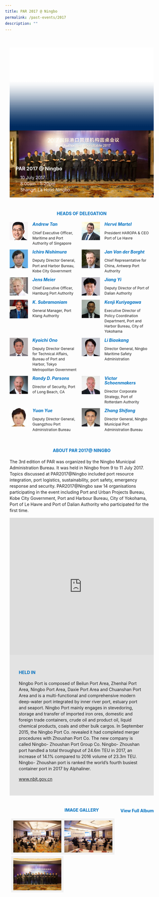 ```yaml
---
title: PAR 2017 @ Ningbo
permalink: /past-events/2017
description: ""
---
```

<style type="text/css">
	body {font-size:14px;line-height:1.42857143;}
	h1, h2, h3, h4, h5, h6 {line-height:1.1;}
	a[href$=".pdf"] {margin-left:0;}
	a[href$=".pdf"]:before {display:none;}
	.content ol {font-size:inherit;}
	.content p {margin:0 0 15px;font-size:inherit;line-height:inherit;}
	.content li, .content ol li {margin:0;font-size:inherit;line-height:inherit;}
	.mobile {display:block!important;}
	.desktop {display:none!important;}
	.navbar-end, .is-search-bar {display:none;}
	#main-content .bp-section {padding:0;}
	#main-content .bp-section-pagetitle {display:none;}
	#main-content .bp-container {width:100%;max-width:100%;min-height:250px;padding:0!important;}
	#main-content .bp-container .row {margin:0;}
	#main-content .bp-container .col {padding:0;}
	#main-content .col.is-8 {width:100%;margin:0;}
	#main-content .col.is-2.has-side-nav {display:none;}
	#main-content .bp-dropdown-button {background:#0fa678;color:#fff;text-transform: uppercase;}
	#main-content .bp-dropdown-button:hover, #main-content .bp-dropdown-button:focus {color:#fff;text-decoration:none;}
	@media(min-width:1280px) {
		.mobile {display:none!important;}
		.desktop {display:block!important;}
	}
	
	.par-main {padding:35px 15px;margin:0 auto;}
	.par-main .par-list-none {list-style:none;margin:0;}
	@media(min-width:992px) {
		.par-main {max-width:970px;}
	}
	@media(min-width:1024px) {
		.par-main {padding:35px 0;}
	}
	@media(min-width:1440px) {
		.par-main {max-width:1280px;}
	}
	
	figure {margin:0!important;}
	figcaption {font-style:normal!important;text-align:left;}
	.tab {margin:0 0 40px;}
	.tab-nav {position:absolute;display:none;width:300px;height:385px;z-index:9;overflow-y:auto;}
	.tab-nav>ul {list-style:none;padding:0;margin:0;}
	.tab-nav>ul>li {margin:0!important;}
	.tab-nav>ul>li+li {border-top:1px solid #fff;}
	.tab-nav>ul>li>a {position:relative;display:block;height:96px;padding:15px 45px 15px 30px;margin:0;font-size:20px;font-weight:700;background:#002b5f;color:#fff;text-decoration:none;text-transform:uppercase;}
	.tab-nav>ul>li>a:hover, .tab-nav>ul>li>a:focus {color:#fff;text-decoration:none;}
	.tab-nav>ul>li.active>a {background:#0fa678;}
	.tab-nav>ul>li.active>a:before {position:absolute;display:block;content:'';top:50%;right:15px;border-style: solid;border-width:10px 0 10px 15px;border-color: transparent transparent transparent #fff;transform:translateY(-50%);}
	.tab>.tab-content {position:relative;margin:0!important;border:0;}
	.tab>.tab-content>img.overlay {position:absolute;top:0;left:0;}
	.tab>.tab-content>figcaption {position:absolute;bottom:0;left:0;padding:20px;color:#fff;}
	.tab>.tab-content>figcaption>h3 {margin:0 0 10px;font-size:16px;font-weight:700;color:#fff;}
	.tab>.tab-content>figcaption>ul {list-style:none;padding:0;margin:0;}
	.tab>.tab-content>figcaption>ul>li {margin:0;}
	.tab>.tab-content>figcaption>ul>li>i {margin:0 15px 0 0;}
	.par-title {margin:40px 0 20px!important;font-size:14px;font-weight:700;color:#0071c0!important;text-align:center;text-transform:uppercase;}
	.par-delegate-list {display:flex;flex-wrap:wrap;list-style:none!important;padding:0;margin:0!important;}
	.par-delegate-list>li {width:100%;margin:0;}
	.par-delegate {position:relative;}
	.par-delegate>img {position:absolute;width:60px!important;margin:0 15px 0 0!important;top:0;left:0;}
	.par-delegate>figcaption {padding:0 0 0 75px;min-height:60px;}
	.par-delegate>figcaption>h5 {margin:0;font-size:14px;font-weight:700;color:#0071c0;}
	.par-delegate>figcaption>strong {display:block;}
	.par-delegate>figcaption>p {font-size:12px;}
	.par-map {display:flex;flex-wrap:wrap;background:#e3e3e3;}
	.par-map>iframe {width:100%;}
	.par-map>figcaption {width:100%;padding:30px;}
	.par-map>figcaption>h4 {font-size:14px;font-weight:700;color:#0071c0!important;text-transform:uppercase;}
	.par-gallery {position:relative;}
	.par-gallery>ul {display:flex;flex-wrap:wrap;list-style:none;padding:0;margin:0;}
	.par-gallery>ul>li {width:100%;padding:0 5px;}
	.par-gallery>ul>li>img {border: 7px solid #f2f2f2;}
	.par-gallery-link>a{position:absolute;top:0;right:0;color: #0071c0;font-weight: 700;text-decoration:none;}
	@media(min-width:480px) {
		.par-gallery>ul>li {width:50%;}
	}
	@media(min-width:768px) {
		.par-delegate-list>li {width:50%;}
		.par-delegate>figcaption {padding:0 15px 0 75px;}
		.par-gallery>ul>li {width:33.3333%;}
	}
	@media(min-width:992px) {
		.par-delegate-list>li {width:25%;}
		.par-gallery>ul>li {width:25%;}
	}
	@media(min-width:1024px) {
		.tab {position:relative;height:385px;overflow:hidden;}
		.tab-nav {display:block;}
		.tab>.tab-content {margin:0 0 0 300px!important;}
		.par-title {font-size:20px;text-align:left;}
		.par-map>iframe, .par-map>figcaption {width:50%;}
		.par-map>figcaption>h4 {font-size:20px;}
	}
	@media(min-width:1440px) {
		.tab {position:relative;height:520px;overflow:hidden;}
		.tab-nav {width:375px;height:520px;}
		.tab-nav>ul>li>a {height:130px;}
		.tab>.tab-content {margin:0 0 0 375px!important;}
	}
</style>
<div class="par-main">
	<div class="tab">
		<div class="tab-nav">
			<ul>
				<li><a href="/past-events/2021">PAR 2021 @ Antwerp</a></li>
				<li><a href="/past-events/2020">PAR 2020</a></li>
				<li><a href="/past-events/2019">PAR 2019 @ Kobe</a></li>
				<li><a href="/past-events/2018">PAR 2018 @ Long Beach</a></li>
				<li class="active"><a href="/past-events/2017">PAR 2017 @ Ningbo</a></li>
				<li><a href="/past-events/2016">PAR 2016 @ Rotterdam</a></li>
				<li><a href="/past-events/2015">PAR 2015 @ Singapore</a></li>
			</ul>
		</div>
		<figure class="tab-content">
			<img src="/images/Shared/bg-past-events-overlay-m.png" class="overlay is-hidden-desktop"/>
			<img src="/images/Shared/bg-past-events-overlay-d.png" class="overlay is-hidden-touch"/>
			<img src="/images/Event2017/bg-past-events-m.jpg" class="is-hidden-desktop"/>
			<img src="/images/Event2017/bg-past-events-d.jpg" class="is-hidden-touch"/>
			<figcaption>
				<h3>PAR 2017 @ Ningbo</h3>
				<ul>
					<li><i class="sgds-icon sgds-icon-calendar"></i>10 July 2017</li>
					<li><i class="sgds-icon sgds-icon-clock"></i>8:00am - 5:20pm</li>
					<li><i class="sgds-icon sgds-icon-place"></i>Shangri-La Hotel Ningbo</li>
				</ul>
			</figcaption>
		</figure>
	</div>
	<h4 class="par-title">Heads of Delegation</h4>
	<ul class="par-delegate-list">
		<li>
			<figure class="par-delegate">
				<img src="/images/Event2017/Delegation/andrew-tan.png" alt="Andrew Tan"/>
				<figcaption>
					<h5>Andrew Tan</h5>
					<p>Chief Executive Officer, Maritime and Port Authority of Singapore</p>
				</figcaption>
			</figure>
		</li>
		<li>
			<figure class="par-delegate">
				<img src="/images/Event2017/Delegation/herve-martel.png" alt="Hervé Martel"/>
				<figcaption>
					<h5>Hervé Martel</h5>
					<p>President HAROPA & CEO Port of Le Havre</p>
				</figcaption>
			</figure>
		</li>
		<li>
			<figure class="par-delegate">
				<img src="/images/Event2017/Delegation/ichiro-nishimura.jpg" alt="Ichiro Nishimura"/>
				<figcaption>
					<h5>Ichiro Nishimura</h5>
					<p>Deputy Director General, Port and Harbor Bureau, Kobe City Government</p>
				</figcaption>
			</figure>
		</li>
		<li>
			<figure class="par-delegate">
				<img src="/images/Event2017/Delegation/jan-van-der-borght.jpg" alt="Jan Van der Borght"/>
				<figcaption>
					<h5>Jan Van der Borght</h5>
					<p>Chief Representative for China, Antwerp Port Authority</p>
				</figcaption>
			</figure>
		</li>
		<li>
			<figure class="par-delegate">
				<img src="/images/Event2017/Delegation/jens-meier.jpg" alt="Jens Meier"/>
				<figcaption>
					<h5>Jens Meier</h5>
					<p>Chief Executive Officer, Hamburg Port Authority</p>
				</figcaption>
			</figure>
		</li>
		<li>
			<figure class="par-delegate">
				<img src="/images/Event2017/Delegation/jiang-yi.jpg" alt="Jiang Yi"/>
				<figcaption>
					<h5>Jiang Yi</h5>
					<p>Deputy Director of Port of Dalian Authority</p>
				</figcaption>
			</figure>
		</li>
		<li>
			<figure class="par-delegate">
				<img src="/images/Event2017/Delegation/k-subramaniam.jpg" alt="K. Subramaniam"/>
				<figcaption>
					<h5>K. Subramaniam</h5>
					<p>General Manager, Port Klang Authority</p>
				</figcaption>
			</figure>
		</li>
		<li>
			<figure class="par-delegate">
				<img src="/images/Event2017/Delegation/kenji-kuriyagawa.jpg" alt="Kenji Kuriyagawa"/>
				<figcaption>
					<h5>Kenji Kuriyagawa</h5>
					<p>Executive Director of Policy Coordination Department, Port and Harbor Bureau, City of Yokohama</p>
				</figcaption>
			</figure>
		</li>
		<li>
			<figure class="par-delegate">
				<img src="/images/Event2017/Delegation/kyoichi-ono.png" alt="Kyoichi Ono"/>
				<figcaption>
					<h5>Kyoichi Ono</h5>
					<p>Deputy Director General for Technical Affairs, Bureau of Port and Harbor, Tokyo Metropolitan Government</p>
				</figcaption>
			</figure>
		</li>
		<li>
			<figure class="par-delegate">
				<img src="/images/Event2017/Delegation/li-biao-kang.jpg" alt="Li Biaokang"/>
				<figcaption>
					<h5>Li Biaokang</h5>
					<p>Director General, Ningbo Maritime Safety Administration</p>
				</figcaption>
			</figure>
		</li>
		<li>
			<figure class="par-delegate">
				<img src="/images/Event2017/Delegation/randy-d-parsons.jpg" alt="Randy D. Parsons"/>
				<figcaption>
					<h5>Randy D. Parsons</h5>
					<p>Director of Security, Port of Long Beach, CA</p>
				</figcaption>
			</figure>
		</li>
		<li>
			<figure class="par-delegate">
				<img src="/images/Event2017/Delegation/victor-schoenmakers.jpg" alt="Victor Schoenmakers"/>
				<figcaption>
					<h5>Victor Schoenmakers</h5>
					<p>Director Corporate Strategy, Port of Rotterdam Authority</p>
				</figcaption>
			</figure>
		</li>
		<li>
			<figure class="par-delegate">
				<img src="/images/Event2017/Delegation/yuan-yue.jpg" alt="Yuan Yue"/>
				<figcaption>
					<h5>Yuan Yue</h5>
					<p>Deputy Director General, Guangzhou Port Administration Bureau</p>
				</figcaption>
			</figure>
		</li>
		<li>
			<figure class="par-delegate">
				<img src="/images/Event2017/Delegation/zhang-shi-fang.png" alt="Zhang Shifang"/>
				<figcaption>
					<h5>Zhang Shifang</h5>
					<p>Director General, Ningbo Municipal Port Administration Bureau</p>
				</figcaption>
			</figure>
		</li>
	</ul>
	<h4 class="par-title">ABOUT PAR 2017@ NINGBO</h4>
	<p>The 3rd edition of PAR was organized by the Ningbo Municipal Administration Bureau. It was held in Ningbo from 9 to 11 July 2017. Topics discussed at PAR2017@Ningbo included port resource integration, port logistics, sustainability, port safety, emergency response and security. PAR2017@Ningbo saw 14 organisations participating in the event including Port and Urban Projects Bureau, Kobe City Government, Port and Harbour Bureau, City of Yokohama, Port of Le Havre and Port of Dalian Authority who participated for the first time.</p>
	<figure class="par-map">
		<iframe src="https://www.google.com/maps/embed?pb=!1m18!1m12!1m3!1d3459.860878295499!2d121.55994516522674!3d29.868285781946813!2m3!1f0!2f0!3f0!3m2!1i1024!2i768!4f13.1!3m3!1m2!1s0x344d6335cf214517%3A0xe24e3b18eece0162!2sShangri-La+Hotel+Ningbo%2C+Jiangdong+Qu%2C+Ningbo+Shi%2C+Zhejiang+Sheng%2C+China%2C+315020!5e0!3m2!1sen!2ssg!4v1498719048480" width="600" height="450" frameborder="0" style="border:0" allowfullscreen=""></iframe>
		<figcaption>
			<h4 dir="ltr">Held In</h4>
			<p>Ningbo Port is composed of Beilun Port Area, Zhenhai Port Area, Ningbo Port Area, Daxie Port Area and Chuanshan Port Area and is a multi-functional and comprehensive modern deep-water port integrated by inner river port, estuary port and seaport. Ningbo Port mainly engages in stevedoring, storage and transfer of imported iron ores, domestic and foreign trade containers, crude oil and product oil, liquid chemical products, coals and other bulk cargos. In September 2015, the Ningbo Port Co. revealed it had completed merger procedures with Zhoushan Port Co. The new company is called Ningbo- Zhoushan Port Group Co. Ningbo- Zhoushan port handled a total throughput of 24.6m TEU in 2017, an increase of 14.1% compared to 2016 volume of 23.3m TEU. Ningbo- Zhoushan port is ranked the world’s fourth busiest container port in 2017 by Alphaliner.</p>
			<p><a href="http://www.nbjt.gov.cn/" target="_blank">www.nbjt.gov.cn</a></p>
		</figcaption>
	</figure>
	<div class="par-gallery">
		<h4 class="par-title">Image Gallery</h4>
		<ul class="clearfix">
			<li><img src="/images/Event2017/par-2017-photogallery-1.jpg" alt="Photo Gallery 2017"></li>
			<li><img src="/images/Event2017/par-2017-photogallery-2.jpg" alt="Photo Gallery 2017"></li>
			<li><img src="/images/Event2017/par-2017-photogallery-3.jpg" alt="Photo Gallery 2017"></li>
		</ul>
		<div class="par-gallery-link"><a href="https://www.flickr.com/photos/mpa_singapore/albums/72157669605630518" target="_blank">View Full Album</a></div>
	</div>
</div>
